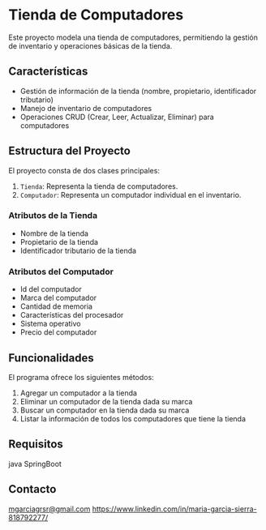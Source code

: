 
# Tienda de Computadores

Este proyecto modela una tienda de computadores, permitiendo la gestión de inventario y operaciones básicas de la tienda.

## Características

- Gestión de información de la tienda (nombre, propietario, identificador tributario)
- Manejo de inventario de computadores
- Operaciones CRUD (Crear, Leer, Actualizar, Eliminar) para computadores

## Estructura del Proyecto

El proyecto consta de dos clases principales:

1. `Tienda`: Representa la tienda de computadores.
2. `Computador`: Representa un computador individual en el inventario.

### Atributos de la Tienda

- Nombre de la tienda
- Propietario de la tienda
- Identificador tributario de la tienda

### Atributos del Computador

- Id del computador
- Marca del computador
- Cantidad de memoria
- Características del procesador
- Sistema operativo
- Precio del computador

## Funcionalidades

El programa ofrece los siguientes métodos:

1. Agregar un computador a la tienda
2. Eliminar un computador de la tienda dada su marca
3. Buscar un computador en la tienda dada su marca
4. Listar la información de todos los computadores que tiene la tienda

## Requisitos

java SpringBoot

## Contacto

mgarciagrsr@gmail.com
https://www.linkedin.com/in/maria-garcia-sierra-818792277/
